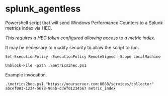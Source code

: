# splunk_agentless
Powershell script that will send Windows Performance Counters to a Splunk metrics index via HEC.

*This requires a HEC token configured allowing access to a metric index.*

It may be necessary to modify security to allow the script to run.
```
Set-ExecutionPolicy -ExecutionPolicy RemoteSigned -Scope LocalMachine

Unblock-File -path .\metrics2hec.ps1
```

Example invocation.
```
.\metrics2hec.ps1 "https://yourserver.com:8088/services/collector" abcef001-1234-5678-90ab-cdef01234567 metric_index
```
